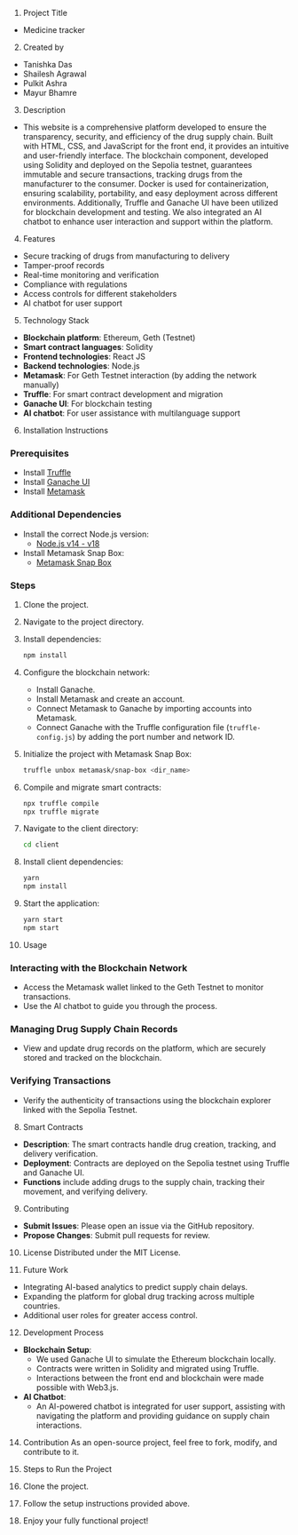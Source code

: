1. Project Title
- Medicine tracker

2. Created by
- Tanishka Das
- Shailesh Agrawal
- Pulkit Ashra
- Mayur Bhamre

3. Description
- This website is a comprehensive platform developed to ensure the transparency, security, and efficiency of the drug supply chain. Built with HTML, CSS, and JavaScript for the front end, it provides an intuitive and user-friendly interface. The blockchain component, developed using Solidity and deployed on the Sepolia testnet, guarantees immutable and secure transactions, tracking drugs from the manufacturer to the consumer. Docker is used for containerization, ensuring scalability, portability, and easy deployment across different environments. Additionally, Truffle and Ganache UI have been utilized for blockchain development and testing. We also integrated an AI chatbot to enhance user interaction and support within the platform.

4. Features
- Secure tracking of drugs from manufacturing to delivery
- Tamper-proof records
- Real-time monitoring and verification
- Compliance with regulations
- Access controls for different stakeholders
- AI chatbot for user support

5. Technology Stack
- **Blockchain platform**: Ethereum, Geth (Testnet)
- **Smart contract languages**: Solidity
- **Frontend technologies**: React JS
- **Backend technologies**: Node.js
- **Metamask**: For Geth Testnet interaction (by adding the network manually)
- **Truffle**: For smart contract development and migration
- **Ganache UI**: For blockchain testing
- **AI chatbot**: For user assistance with multilanguage support

6. Installation Instructions
### Prerequisites
- Install [Truffle](https://archive.trufflesuite.com/docs/truffle/how-to/install/)
- Install [Ganache UI](https://youtu.be/4LOeclXIxXA?si=p7j7ZVITWPBFv651)
- Install [Metamask](https://youtu.be/c7-IsFNbBZE?si=AhPFUawtZvcldh6o)

### Additional Dependencies
- Install the correct Node.js version:
  - [Node.js v14 - v18](https://archive.trufflesuite.com/docs/truffle/how-to/install/#install-nodejs)
- Install Metamask Snap Box:
  - [Metamask Snap Box](https://archive.trufflesuite.com/boxes/metamask-snap-box/)

### Steps
1. Clone the project.
2. Navigate to the project directory.
3. Install dependencies:
   ```bash
   npm install
   ```
4. Configure the blockchain network:
   - Install Ganache.
   - Install Metamask and create an account.
   - Connect Metamask to Ganache by importing accounts into Metamask.
   - Connect Ganache with the Truffle configuration file (`truffle-config.js`) by adding the port number and network ID.

5. Initialize the project with Metamask Snap Box:
   ```bash
   truffle unbox metamask/snap-box <dir_name>
   ```
6. Compile and migrate smart contracts:
   ```bash
   npx truffle compile
   npx truffle migrate
   ```
7. Navigate to the client directory:
   ```bash
   cd client
   ```
8. Install client dependencies:
   ```bash
   yarn
   npm install
   ```
9. Start the application:
   ```bash
   yarn start
   npm start
   ```

7. Usage
### Interacting with the Blockchain Network
- Access the Metamask wallet linked to the Geth Testnet to monitor transactions.
- Use the AI chatbot to guide you through the process.

### Managing Drug Supply Chain Records
- View and update drug records on the platform, which are securely stored and tracked on the blockchain.

### Verifying Transactions
- Verify the authenticity of transactions using the blockchain explorer linked with the Sepolia Testnet.

8. Smart Contracts
- **Description**: The smart contracts handle drug creation, tracking, and delivery verification.
- **Deployment**: Contracts are deployed on the Sepolia testnet using Truffle and Ganache UI.
- **Functions** include adding drugs to the supply chain, tracking their movement, and verifying delivery.

9. Contributing
- **Submit Issues**: Please open an issue via the GitHub repository.
- **Propose Changes**: Submit pull requests for review.

10. License
Distributed under the MIT License.

11. Future Work
- Integrating AI-based analytics to predict supply chain delays.
- Expanding the platform for global drug tracking across multiple countries.
- Additional user roles for greater access control.

12. Development Process
- **Blockchain Setup**:
  - We used Ganache UI to simulate the Ethereum blockchain locally.
  - Contracts were written in Solidity and migrated using Truffle.
  - Interactions between the front end and blockchain were made possible with Web3.js.
- **AI Chatbot**:
  - An AI-powered chatbot is integrated for user support, assisting with navigating the platform and providing guidance on supply chain interactions.

14. Contribution
As an open-source project, feel free to fork, modify, and contribute to it.

15. Steps to Run the Project
1. Clone the project.
2. Follow the setup instructions provided above.
3. Enjoy your fully functional project!

